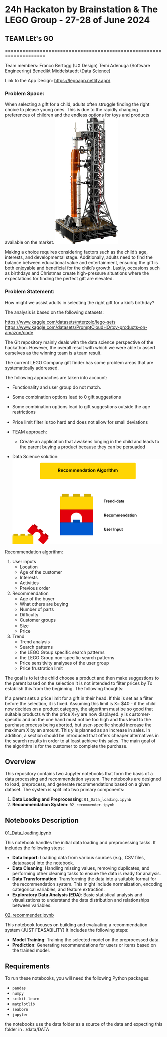 # 24h Hackaton by Brainstation & The LEGO Group - 27-28 of June 2024
## TEAM LEt's GO 
====================================================================

Team members: 
Franco Bertogg (UX Design)
Temi Adenuga (Software Engineering)
Benedikt Middelstaedt (Data Science)

Link to the App Design:
https://legoapp.netlify.app/

### Problem Space:

When selecting a gift for a child, adults often struggle finding the right choice to please young ones. This is due to the rapidly changing preferences of children and the endless options for toys and products available on the market.
![alt text](images/image1.png)

Making a choice requires considering factors such as the child’s age, interests, and developmental stage. Additionally, adults need to find the balance between educational value and entertainment, ensuring the gift is both enjoyable and beneficial for the child’s growth. Lastly, occasions such as birthdays and Christmas create high-pressure situations where the expectations for finding the perfect gift are elevated.

### Problem Statement:
 How might we assist adults in selecting the right gift for a kid’s birthday?


The analysis is based on the following datasets: 

https://www.kaggle.com/datasets/mterzolo/lego-sets
https://www.kaggle.com/datasets/PromptCloudHQ/toy-products-on-amazon/code

The Git repository mainly deals with the data science perspective of the hackathon. However, the overall result with which we were able to assert ourselves as the winning team is a team result. 

The current LEGO Company gift finder has some problem areas that are
systematically addressed.

The following approaches are taken into account:

- Functionality and user group do not match.

- Some combination options lead to 0 gift suggestions
- Some combination options lead to gift suggestions outside the age restrictions
- Price limit filter is too hard and does not allow for small deviations

- TEAM approach:
    - Create an application that awakens longing in the child and leads to the parent buying a product because they can be persuaded

- Data Science solution:
![3 pieces](images/image.png)

Recommendation algorithm:
1. User inputs
    - Location
    - Age of the customer
    - Interests
    - Activities
    - Previous order
2. Recommendation
    - Age of the buyer
    - What others are buying
    - Number of parts
    - Difficulty
    - Customer groups
    - Size
    - Price
3. Trend
    - Trend analysis
    - Search patterns
    - the LEGO Group specific search patterns
    - the LEGO Group non-specific search patterns
    - Price sensitivity analyses of the user group
    - Price frustration limit

The goal is to let the child choose a product and then make suggestions to the parent based on the selection
It is not intended to filter prices by To establish this from the beginning.
The following thoughts:

If a parent sets a price limit for a gift in their head. If this is set as a filter before
the selection, it is fixed. Assuming this limit is X= $40 - if the child now decides on a product category,
the algorithm must be so good that suitable products with the price X+y are now displayed. y is customer-specific and on the one hand must not be too high and
thus lead to the purchase process being aborted, but user-specific should increase the maximum X by an amount. This y is planned as an increase in sales. In addition, a section should be introduced that offers cheaper alternatives in the search results in order to at least achieve this sales.
The main goal of the algorithm is for the customer to complete the purchase.



## Overview

This repository contains two Jupyter notebooks that form the basis of a data processing and recommendation system. The notebooks are designed to load, preprocess, and generate recommendations based on a given dataset. The system is split into two primary components:

1. **Data Loading and Preprocessing**: `01_Data_loading.ipynb`
2. **Recommendation System**: `02_recommender.ipynb`

## Notebooks Description

[01_Data_loading.ipynb](/01_Data_loading.ipynb)

This notebook handles the initial data loading and preprocessing tasks. It includes the following steps:

- **Data Import**: Loading data from various sources (e.g., CSV files, databases) into the notebook.
- **Data Cleaning**: Handling missing values, removing duplicates, and performing other cleaning tasks to ensure the data is ready for analysis.
- **Data Transformation**: Transforming the data into a suitable format for the recommendation system. This might include normalization, encoding categorical variables, and feature extraction.
- **Exploratory Data Analysis (EDA)**: Basic statistical analysis and visualizations to understand the data distribution and relationships between variables.

[02_recommender.ipynb](/02_recommender.ipynb)

This notebook focuses on building and evaluating a recommendation system (JUST FEASABILITY) It includes the following steps:


- **Model Training**: Training the selected model on the preprocessed data.
- **Prediction**: Generating recommendations for users or items based on the trained model.

## Requirements

To run these notebooks, you will need the following Python packages:

- `pandas`
- `numpy`
- `scikit-learn`
- `matplotlib`
- `seaborn`
- `jupyter`

the notebooks use the data folder as a source of the data and expecting this folder in ../data/DATA


